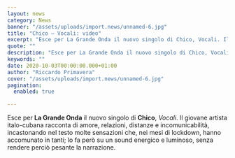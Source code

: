 ```yaml
---
layout: news
category: News
banner: "/assets/uploads/import.news/unnamed-6.jpg"
title: "Chico – Vocali: video"
excerpt: "Esce per La Grande Onda il nuovo singolo di Chico, Vocali. Il giovane artista italo-cubana racconta di amore, relazioni, distanze e incomunicabilità, incastonando nel testo molte sensazioni che, nei mesi di lockdown, hanno accomunato in tanti; lo fa però su un sound energico e luminoso, senza rendere perciò pesante la narrazione"
quote: ""
description: "Esce per La Grande Onda il nuovo singolo di Chico, Vocali. Il giovane artista italo-cubana racconta di amore, relazioni, distanze e incomunicabilità, incastonando nel testo molte sensazioni che, nei mesi di lockdown, hanno accomunato in tanti; lo fa però su un sound energico e luminoso, senza rendere perciò pesante la narrazione"
keywords: ""
date: 2020-10-03T00:00:00.000+01:00
author: "Riccardo Primavera"
cover: "/assets/uploads/import.news/unnamed-6.jpg"
pagination:
  enabled: true

---
```


Esce per **La Grande Onda** il nuovo singolo di **Chico**, _Vocali_. Il giovane artista italo-cubana racconta di amore, relazioni, distanze e incomunicabilità, incastonando nel testo molte sensazioni che, nei mesi di lockdown, hanno accomunato in tanti; lo fa però su un sound energico e luminoso, senza rendere perciò pesante la narrazione.